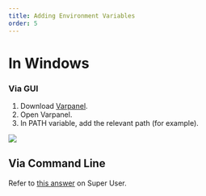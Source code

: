 ```yaml
---
title: Adding Environment Variables
order: 5
---
```

# In Windows

### Via GUI

1. Download [Varpanel](http://implbits.com/products/varpanel/).
2. Open Varpanel.
3. In PATH variable, add the relevant path (for example).

![](http://i.imgur.com/RqgGcf5.gif)

## Via Command Line

Refer to [this answer](http://superuser.com/a/284351/275797) on Super User.